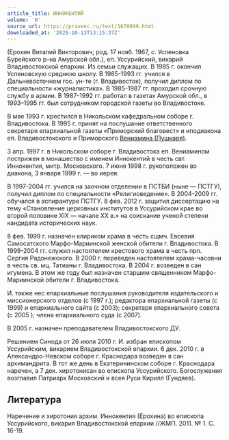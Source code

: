 ```yaml
---
article_title: ИННОКЕНТИЙ
volume: '0'
source_url: https://pravenc.ru/text/1670999.html
downloaded_at: '2025-10-13T13:15:37Z'
---
```


(Ерохин Виталий Викторович; род. 17 нояб. 1967, с. Успеновка Бурейского р-на Амурской обл.), еп. Уссурийский, викарий Владивостокской епархии. Из семьи служащих. В 1985 г. окончил Успеновскую среднюю школу. В 1985-1993 гг. учился в Дальневосточном гос. ун-те (г. Владивосток), получил диплом по специальности «журналистика». В 1985-1987 гг. проходил срочную службу в армии. В 1987-1992 гг. работал в газетах Амурской обл., в 1993–1995 гг. был сотрудником городской газеты во Владивостоке.

В мае 1993 г. крестился в Никольском кафедральном соборе г. Владивостока. В 1995 г. принят на послушание ответственного секретаря епархиальной газеты «Приморский благовест» и иподиакона еп. Владивостокского и Приморского [Вениамина (Пушкаря)](<https://pravenc.ru/text/Вениамина (Пушкаря).html>).

3 апр. 1997 г. в Никольском соборе г. Владивостока еп. Вениамином пострижен в монашество с именем Иннокентий в честь свт. Иннокентия, митр. Московского. 7 июня 1998 г. рукоположен во диакона, 3 января 1999 г. — во иерея.

В 1997-2004 гг. учился на заочном отделении в ПСТБИ (ныне — ПСТГУ), получил диплом по специальности «Религиоведение». В 2004-2009 гг. обучался в аспирантуре ПСТГУ. 8 фев. 2012 г. защитил диссертацию на тему «Становление церковных институтов в Уссурийском крае во второй половине XIX — начале XX в.» на соискание ученой степени кандидата исторических наук.

8 фев. 1999 г. назначен клириком храма в честь сщмч. Евсевия Самосатского Марфо-Мариинской женской обители г. Владивостока. В 1999-2004 гг. служил настоятелем крестового храма в честь прп. Сергия Радонежского. В 2000 г. переведен настоятелем храма-часовни в честь св. мц. Татианы г. Владивостока. В 2004 г. возведен в сан игумена. В этом же году был назначен старшим священником Марфо-Мариинской обители г. Владивостока.

И. также нес епархиальные послушания руководителя издательского и миссионерского отделов (с 1997 г.); редактора епархиальной газеты (с 1999) и епархиального сайта (с 2003); секретаря епархиального совета (с 2005 ); члена епархиального суда (с 2007).

В 2005 г. назначен преподавателем Владивостокского ДУ.

Решением Синода от 26 июля 2010 г. И. избран епископом Уссурийским, викарием Владивостокской епархии. 6 дек. 2010 г. в Александро-Невском соборе г. Краснодара возведен в сан архимандрита. В тот же день в Екатерининском соборе г. Краснодара наречен, а 7 дек. хиротонисан во епископа Уссурийского. Богослужения возглавил Патриарх Московский и всея Руси Кирилл (Гундяев).

## Литература

Наречение и хиротония архим. Иннокентия (Ерохина) во епископа Уссурийского, викария Владивостокской епархии //ЖМП. 2011. № 1. С. 16-19.
